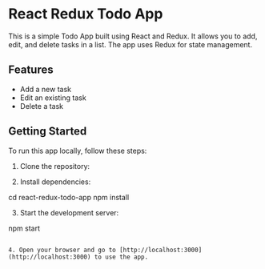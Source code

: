 # React Redux Todo App

This is a simple Todo App built using React and Redux. It allows you to add, edit, and delete tasks in a list. The app uses Redux for state management.

## Features

- Add a new task
- Edit an existing task
- Delete a task

## Getting Started

To run this app locally, follow these steps:

1. Clone the repository:

2. Install dependencies:

cd react-redux-todo-app
npm install

3. Start the development server:

npm start
```

4. Open your browser and go to [http://localhost:3000](http://localhost:3000) to use the app.
